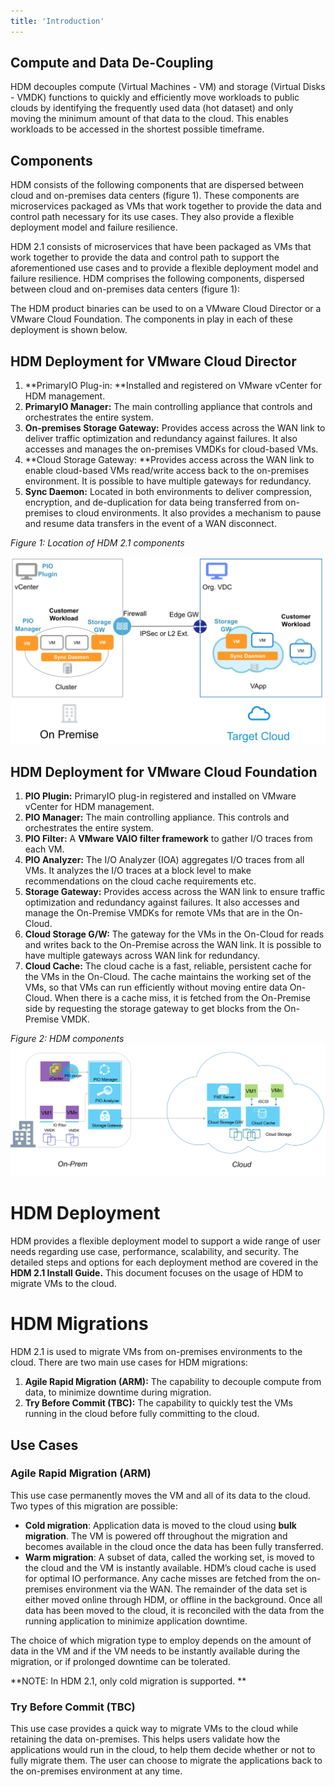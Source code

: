 ```yaml
---
title: 'Introduction'
---
```


## Compute and Data De-Coupling

HDM decouples compute (Virtual Machines - VM) and storage (Virtual Disks - VMDK) functions to quickly and efficiently move workloads to public clouds by identifying the frequently used data (hot dataset) and only moving the minimum amount of that data to the cloud. This enables workloads to be accessed in the shortest possible timeframe.


## Components

HDM consists of the following components that are dispersed between cloud and on-premises data centers (figure 1). These components are microservices packaged as VMs that work together to provide the data and control path necessary for its use cases. They also provide a flexible deployment model and failure resilience.

HDM 2.1 consists of microservices that have been packaged as VMs that work together to provide the data and control path to support the aforementioned use cases and to provide a flexible deployment model and failure resilience. HDM comprises the following components, dispersed between cloud and on-premises data centers (figure 1): 

The HDM product binaries can be used to on a VMware Cloud Director or
a VMware Cloud Foundation. The components in play in each of these
deployment is shown below.

## HDM Deployment for VMware Cloud Director

1. **PrimaryIO Plug-in: **Installed and registered on VMware vCenter for HDM management.
2. **PrimaryIO Manager:** The main controlling appliance that controls and orchestrates the entire system.
3. **On-premises Storage Gateway:** Provides access across the WAN link to deliver traffic optimization and redundancy against failures. It also accesses and manages the on-premises VMDKs for cloud-based VMs.
4. **Cloud Storage Gateway: **Provides access across the WAN link to enable cloud-based VMs read/write access back to the on-premises environment. It is possible to have multiple gateways for redundancy.
5. **Sync Daemon:** Located in both environments to deliver compression, encryption, and de-duplication for data being transferred from on-premises to cloud environments. It also provides a mechanism to pause and resume data transfers in the event of a WAN disconnect.

_Figure 1: Location of HDM 2.1 components_

![alt_text](images/image8.png "image_tooltip")


## HDM Deployment for VMware Cloud Foundation

1. **PIO Plugin:** PrimaryIO plug-in registered and installed on VMware vCenter for HDM management.
2. **PIO Manager:** The main controlling appliance. This controls and orchestrates the entire system.
3. **PIO Filter:** A **VMware VAIO filter framework** to gather I/O traces from each VM.
4. **PIO Analyzer:** The I/O Analyzer (IOA) aggregates I/O traces from all VMs. It analyzes the I/O traces at a block level to make recommendations on the cloud cache requirements etc.
5. **Storage Gateway:** Provides access across the WAN link to ensure traffic optimization and redundancy against failures. It also accesses and manage the On-Premise VMDKs for remote VMs that are in the On-Cloud.
6. **Cloud Storage G/W:** The gateway for the VMs in the On-Cloud for reads and writes back to the On-Premise across the WAN link. It is possible to have multiple gateways across WAN link for redundancy.
7. **Cloud Cache:** The cloud cache is a fast, reliable, persistent cache for the VMs in the On-Cloud. The cache maintains the working set of the VMs, so that VMs can run efficiently without moving entire data On-Cloud. When there is a cache miss, it is fetched from the On-Premise side by requesting the storage gateway to get blocks from the On-Premise VMDK.

_Figure 2: HDM components_
![alt_text](images/image54.png "image_tooltip")
     

# HDM Deployment

HDM provides a flexible deployment model to support a wide range of user needs regarding use case, performance, scalability, and security. The detailed steps and options for each deployment method are covered in the **HDM 2.1 Install Guide.** This document focuses on the usage of HDM to migrate VMs to the cloud.


# HDM Migrations

HDM 2.1 is used to migrate VMs from on-premises environments to the cloud. There are two main use cases for HDM migrations:



1. **Agile Rapid Migration (ARM):** The capability to decouple compute from data, to minimize downtime during migration.
2. **Try Before Commit (TBC):** The capability to quickly test the VMs running in the cloud before fully committing to the cloud.


## Use Cases


### Agile Rapid Migration (ARM)

This use case permanently moves the VM and all of its data to the cloud. Two types of this migration are possible:



*   **Cold migration**: Application data is moved to the cloud using **bulk migration**. The VM is powered off throughout the migration and becomes available in the cloud once the data has been fully transferred. 
*   **Warm migration**: A subset of data, called the working set, is moved to the cloud and the VM is instantly available. HDM’s cloud cache is used for optimal IO performance. Any cache misses are fetched from the on-premises environment via the WAN. The remainder of the data set is either moved online through HDM, or offline in the background. Once all data has been moved to the cloud, it is reconciled with the data from the running application to minimize application downtime.

The choice of which migration type to employ depends on the amount of data in the VM and if the VM needs to be instantly available during the migration, or if prolonged downtime can be tolerated.

**NOTE: In HDM 2.1, only cold migration is supported. **


### Try Before Commit (TBC)

This use case provides a quick way to migrate VMs to the cloud while retaining the data on-premises. This helps users validate how the applications would run in the cloud, to help them decide whether or not to fully migrate them. The user can choose to migrate the applications back to the on-premises environment at any time.


